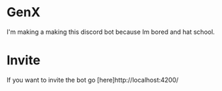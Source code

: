 # GenX

I'm making a making this discord bot because Im bored and hat school.

# Invite 

If you want to invite the bot go [here]http://localhost:4200/
